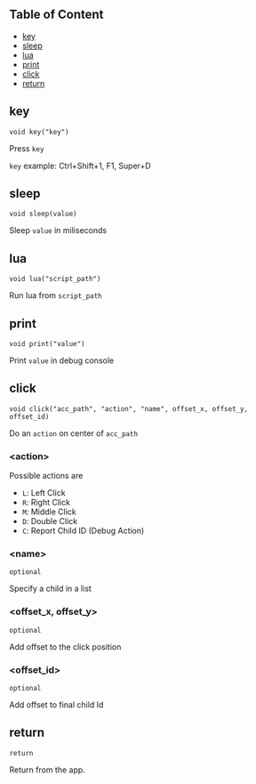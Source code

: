 ## Table of Content 
- [key](#key)
- [sleep](#sleep)
- [lua](#lua)
- [print](#print)
- [click](#click)
- [return](#return)

## key
```
void key("key")
```

Press `key`

`key` example: Ctrl+Shift+1, F1, Super+D

## sleep
```
void sleep(value)
```

Sleep `value` in miliseconds

## lua
```
void lua("script_path")
```

Run lua from `script_path`

## print
```
void print("value")
```

Print `value` in debug console

## click
```
void click("acc_path", "action", "name", offset_x, offset_y, offset_id)
```

Do an `action` on center of `acc_path`

### \<action\> 
	
Possible actions are 

- `L`: Left Click
- `R`: Right Click
- `M`: Middle Click
- `D`: Double Click
- `C`: Report Child ID (Debug Action)
	
### \<name\>

`optional`
	
Specify a child in a list
	
### <offset_x, offset_y>
	
`optional`

Add offset to the click position
	
### <offset_id>
	
`optional`

Add offset to final child Id

## return
```
return
```

Return from the app.
